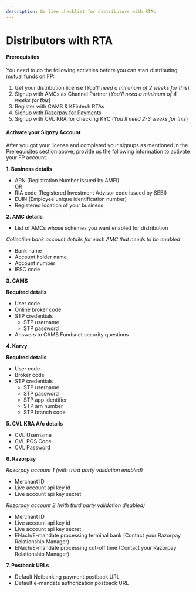 ```yaml
---
description: Go live checklist for distributors with RTAs
---
```


# Distributors with RTA



#### Prerequisites <a href="#prerequisites" id="prerequisites"></a>

You need to do the following activities before you can start distributing mutual funds on FP:

1. Get your distribution license (_You'll need a minimum of 2 weeks for this_)
2. Signup with AMCs as Channel Partner (_You'll need a minimum of 4 weeks for this_)
3. Register with CAMS & KFintech RTAs
4. [Signup with Razorpay for Payments](https://docs.fintechprimitives.com/going-live/signing-up-with-razorpay)
5. Signup with CVL KRA for checking KYC (_You'll need 2-3 weeks for this_)

#### Activate your Signzy Account <a href="#activate-your-fp-account" id="activate-your-fp-account"></a>

After you got your license and completed your signups as mentioned in the Prerequisites section above, provide us the following information to activate your FP account.

**1. Business details**

* ARN (Registration Number issued by AMFI)\
  OR
* RIA code (Registered Investment Advisor code issued by SEBI)
* EUIN (Employee unique identification number)
* Registered location of your business

**2. AMC details**

* List of AMCs whose schemes you want enabled for distribution

_Collection bank account details for each AMC that needs to be enabled_

* Bank name
* Account holder name
* Account number
* IFSC code

**3. CAMS**

**Required details**

* User code
* Online broker code
* STP credentials
  * STP username
  * STP password
* Answers to CAMS Fundsnet security questions

**4. Karvy**

**Required details**

* User code
* Broker code
* STP credentials
  * STP username
  * STP password
  * STP app identifier
  * STP arn number
  * STP branch code

**5. CVL KRA A/c details**

* CVL Username
* CVL POS Code
* CVL Password

**6. Razorpay**

_Razorpay account 1 (with third party validation enabled)_

* Merchant ID
* Live account api key id
* Live account api key secret

_Razorpay account 2 (with third party validation disabled)_

* Merchant ID
* Live account api key id
* Live account api key secret
* ENach/E-mandate processing terminal bank (Contact your Razorpay Relationship Manager)
* ENach/E-mandate processing cut-off time (Contact your Razorpay Relationship Manager)

**7. Postback URLs**

* Default Netbanking payment postback URL
* Default e-mandate authorization postback URL
